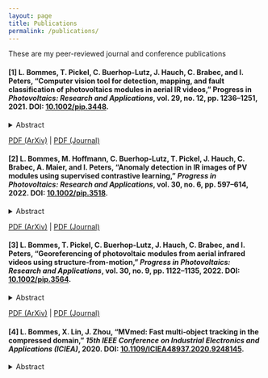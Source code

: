```yaml
---
layout: page
title: Publications
permalink: /publications/
---
```


These are my peer-reviewed journal and conference publications

<h4 id="publication-1">[1] L. Bommes, T. Pickel, C. Buerhop-Lutz, J. Hauch, C. Brabec, and I. Peters, “Computer vision tool for detection, mapping, and fault classification of photovoltaics modules in aerial IR videos,” Progress in <em>Photovoltaics: Research and Applications</em>, vol. 29, no. 12, pp. 1236–1251, 2021. DOI: <a href="https://doi.org/10.1002/pip.3448">10.1002/pip.3448</a>.</h4>

<details style="margin-bottom: 10px;">
  <summary>Abstract</summary>
Increasing deployment of photovoltaics (PV) plants demands for cheap and fast inspection. A viable tool for this task is thermographic imaging by unmanned aerial vehicles (UAV). In this work, we develop a computer vision tool for the semi-automatic extraction of PV modules from thermographic UAV videos. We use it to curate a dataset containing 4.3 million IR images of 107842 PV modules from thermographic videos of seven different PV plants. To demonstrate its use for automated PV plant inspection, we train a ResNet-50 to classify ten common module anomalies with more than 90 % test accuracy. Experiments show that our tool generalizes well to different PV plants. It successfully extracts PV modules from 512 out of 561 plant rows. Failures are mostly due to an inappropriate UAV trajectory and erroneous module segmentation. Including all manual steps our tool enables inspection of 3.5 MWp to 9 MWp of PV installations per day, potentially scaling to multi-gigawatt plants due to its parallel nature. While we present an effective method for automated PV plant inspection, we are also confident that our approach helps to meet the growing demand for large thermographic datasets for machine learning tasks, such as power prediction or unsupervised defect identification.
</details>

[PDF (ArXiv)](/assets/documents/publication_1_arxiv.pdf) \| [PDF (Journal)](/assets/documents/publication_1_journal.pdf)

<h4 id="publication-2">[2] L. Bommes, M. Hoffmann, C. Buerhop-Lutz, T. Pickel, J. Hauch, C. Brabec, A. Maier, and I. Peters, “Anomaly detection in IR images of PV modules using supervised contrastive learning,” <em>Progress in Photovoltaics: Research and Applications</em>, vol. 30, no. 6, pp. 597–614, 2022. DOI: <a href="https://doi.org/10.1002/pip.3518">10.1002/pip.3518</a>.</h4>

<details style="margin-bottom: 10px;">
  <summary>Abstract</summary>
Increasing deployment of photovoltaic (PV) plants requires methods for automatic detection of faulty PV modules in modalities, such as infrared (IR) images. Recently, deep learning has become popular for this. However, related works typically sample train and test data from the same distribution ignoring the presence of domain shift between data of different PV plants. Instead, we frame fault detection as more realistic unsupervised domain adaptation problem where we train on labelled data of one source PV plant and make predictions on another target plant. We train a ResNet-34 convolutional neural network with a supervised contrastive loss, on top of which we employ a k-nearest neighbor classifier to detect anomalies. Our method achieves a satisfactory area under the receiver operating characteristic (AUROC) of 73.3 % to 96.6 % on nine combinations of four source and target datasets with 2.92 million IR images of which 8.5 % are anomalous. It even outperforms a binary cross-entropy classifier in some cases. With a fixed decision threshold this results in 79.4 % and 77.1 % correctly classified normal and anomalous images, respectively. Most misclassified anomalies are of low severity, such as hot diodes and small hot spots. Our method is insensitive to hyperparameter settings, converges quickly and reliably detects unknown types of anomalies making it well suited for practice. Possible uses are in automatic PV plant inspection systems or to streamline manual labelling of IR datasets by filtering out normal images. Furthermore, our work serves the community with a more realistic view on PV module fault detection using unsupervised domain adaptation to develop more performant methods with favorable generalization capabilities.
</details>

[PDF (ArXiv)](/assets/documents/publication_2_arxiv.pdf) \| [PDF (Journal)](/assets/documents/publication_2_journal.pdf)

<h4 id="publication-3">[3] L. Bommes, T. Pickel, C. Buerhop-Lutz, J. Hauch, C. Brabec, and I. Peters, “Georeferencing of photovoltaic modules from aerial infrared videos using structure-from-motion,” <em>Progress in Photovoltaics: Research and Applications</em>, vol. 30, no. 9, pp. 1122–1135, 2022. DOI: <a href="https://doi.org/10.1002/pip.3564">10.1002/pip.3564</a>.</h4>

<details style="margin-bottom: 10px;">
  <summary>Abstract</summary>
To identify abnormal photovoltaic (PV) modules in large-scale PV plants economically, drone-mounted infrared (IR) cameras and automated video processing algorithms are frequently used. While most related works focus on the detection of abnormal modules, little has been done to automatically localize those modules within the plant. In this work, we use incremental structure-from-motion to automatically obtain geocoordinates of all PV modules in a plant based on visual cues and the measured GPS trajectory of the drone. In addition, we extract multiple IR images of each PV module. Using our method, we successfully map 99.3 % of the 35084 modules in four large-scale and one rooftop plant and extract over 2.2 million module images. As compared to our previous work, extraction misses 18 times less modules (one in 140 modules as compared to one in eight). Furthermore, two or three plant rows can be processed simultaneously, increasing module throughput and reducing flight duration by a factor of 2.1 and 3.7, respectively. Comparison with an accurate orthophoto of one of the large-scale plants yields a root mean square error of the estimated module geocoordinates of 5.87 m and a relative error within each plant row of 0.22 m to 0.82 m. Finally, we use the module geocoordinates and extracted IR images to visualize distributions of module temperatures and anomaly predictions of a deep learning classifier on a map. While the temperature distribution helps to identify disconnected strings, we also find that its detection accuracy for module anomalies reaches, or even exceeds, that of a deep learning classifier for seven out of ten common anomaly types.
</details>

[PDF (ArXiv)](/assets/documents/publication_3_arxiv.pdf) \| [PDF (Journal)](/assets/documents/publication_3_journal.pdf)

<h4 id="publication-4">[4] L. Bommes, X. Lin, J. Zhou, “MVmed: Fast multi‑object tracking in the compressed domain,” <em>15th IEEE Conference on Industrial Electronics and Applications (ICIEA)</em>, 2020. DOI: <a href="https://doi.org/10.1109/ICIEA48937.2020.9248145">10.1109/ICIEA48937.2020.9248145</a>.</h4>

<details style="margin-bottom: 10px;">
  <summary>Abstract</summary>
We present MVmed, an algorithm for real-time online tracking of people and objects in MPEG-4 and H.264 compressed videos and integrate it into a multi-purpose tracking software for manufacturing sites. To support arbitrary video sources with no prior setup our tracker needs to be compatible with a variety of video codecs and camera settings. Existing compressed domain trackers are limited in this regard. They require a fixed interval of key frames, use only P frames and usually support only a single codec. MVmed overcomes these limitations and supports both MPEG-4 and H.264 codecs, P and B frames and arbitrary key frame intervals. On the MOT17 benchmark MVmed achieves a MOTA of 45.3 % at 42.1 Hz (266.9 Hz without detection) which is as accurate but significantly faster than the previous state of the art in compressed domain tracking. With this work we release the source code of MVmed and a Python package for motion vector extraction from video.
</details>
